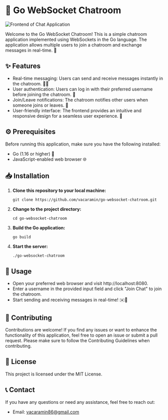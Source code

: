 # 🚀 Go WebSocket Chatroom
![Frontend of Chat Application](https://github.com/vacaramin/Go-Websocket-ChatRoom/blob/main/Public/Chatroom%20Frontend.png)

Welcome to the Go WebSocket Chatroom! This is a simple chatroom application implemented using WebSockets in the Go language. The application allows multiple users to join a chatroom and exchange messages in real-time. 💬

## ✨ Features

- Real-time messaging: Users can send and receive messages instantly in the chatroom. 📩📨
- User authentication: Users can log in with their preferred username before joining the chatroom. 🔐
- Join/Leave notifications: The chatroom notifies other users when someone joins or leaves. 📢
- User-friendly interface: The frontend provides an intuitive and responsive design for a seamless user experience. 🌟

## ⚙️ Prerequisites

Before running this application, make sure you have the following installed:

- Go (1.16 or higher) 🐹
- JavaScript-enabled web browser 🌐

## 📥 Installation

1. **Clone this repository to your local machine:**

   ```shell
   git clone https://github.com/vacaramin/go-websocket-chatroom.git

2. **Change to the project directory:**
   ```shell
   cd go-websocket-chatroom

3. **Build the Go application:**
   ```shell
   go build
   
4. **Start the server:**
   ```shell
   ./go-websocket-chatroom

## 🚀 Usage

- Open your preferred web browser and visit http://localhost:8080.
- Enter a username in the provided input field and click "Join Chat" to join the chatroom.
- Start sending and receiving messages in real-time! ✉️💬

## 🤝 Contributing

Contributions are welcome! If you find any issues or want to enhance the functionality of this application, feel free to open an issue or submit a pull request. Please make sure to follow the Contributing Guidelines when contributing.

## 📄 License

This project is licensed under the MIT License.

## 📞 Contact

If you have any questions or need any assistance, feel free to reach out:

- Email: vacaramin86@gmail.com
